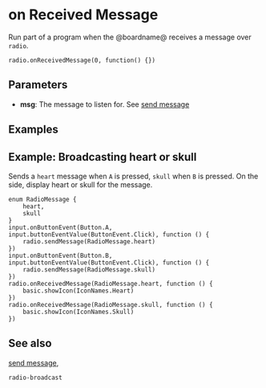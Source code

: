 # on Received Message

Run part of a program when the @boardname@ receives a
message over ``radio``.

```sig
radio.onReceivedMessage(0, function() {})
```

## Parameters

* **msg**: The message to listen for. See [send message](/reference/radio/send-message)

## Examples

## Example: Broadcasting heart or skull

Sends a ``heart`` message when ``A`` is pressed, ``skull`` when ``B`` is pressed. On the side, display heart or skull for the message.

```blocks
enum RadioMessage {
    heart,
    skull
}
input.onButtonEvent(Button.A, input.buttonEventValue(ButtonEvent.Click), function () {
    radio.sendMessage(RadioMessage.heart)
})
input.onButtonEvent(Button.B, input.buttonEventValue(ButtonEvent.Click), function () {
    radio.sendMessage(RadioMessage.skull)
})
radio.onReceivedMessage(RadioMessage.heart, function () {
    basic.showIcon(IconNames.Heart)
})
radio.onReceivedMessage(RadioMessage.skull, function () {
    basic.showIcon(IconNames.Skull)
})
```

## See also

[send message](/reference/radio/send-message),

```package
radio-broadcast
```
